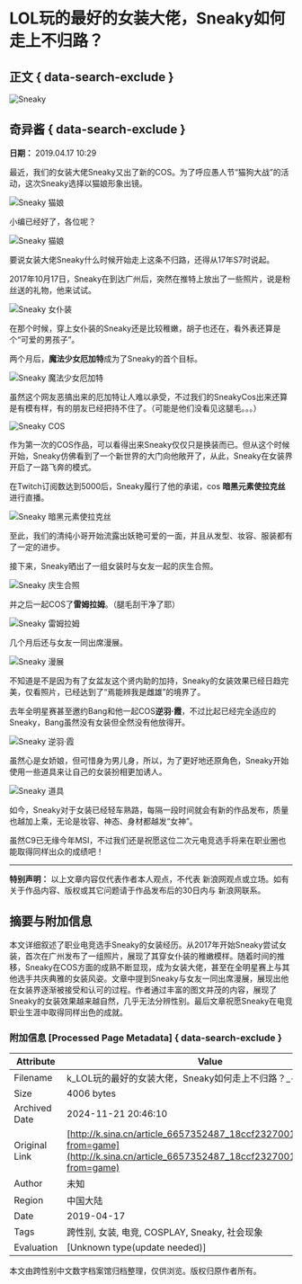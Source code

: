 # LOL玩的最好的女装大佬，Sneaky如何走上不归路？

## 正文 { data-search-exclude }


![Sneaky](https://n.sinaimg.cn/sinacn10200/360/w180h180/20191010/d66b-ifrwayx3152580.jpg)

## 奇异酱 { data-search-exclude }

**日期：** 2019.04.17 10:29

最近，我们的女装大佬Sneaky又出了新的COS。为了呼应愚人节“猫狗大战”的活动，这次Sneaky选择以猫娘形象出镜。

![Sneaky 猫娘](http://k.sinaimg.cn/n/front/500/w900h1200/20190417/JxEa-hvvuiym7508120.jpg/w700d1q75cms.jpg)

小编已经好了，各位呢？

![Sneaky 猫娘](http://k.sinaimg.cn/n/front/142/w480h462/20190417/aods-hvvuiym7508210.jpg/w700d1q75cms.jpg)

要说女装大佬Sneaky什么时候开始走上这条不归路，还得从17年S7时说起。

2017年10月17日，Sneaky在到达广州后，突然在推特上放出了一些照片，说是粉丝送的礼物，他来试试。

![Sneaky 女仆装](http://k.sinaimg.cn/n/front/500/w900h1200/20190417/N0em-hvvuiym7508313.jpg/w700d1q75cms.jpg)

在那个时候，穿上女仆装的Sneaky还是比较稚嫩，胡子也还在，看外表还算是个“可爱的男孩子”。

两个月后，**魔法少女厄加特**成为了Sneaky的首个目标。

![Sneaky 魔法少女厄加特](http://k.sinaimg.cn/n/front/346/w643h503/20190417/ziON-hvvuiym7508395.jpg/w700d1q75cms.jpg)

虽然这个网友恶搞出来的厄加特让人难以承受，不过我们的SneakyCos出来还算是有模有样，有的朋友已经把持不住了。（可能是他们没看见这腿毛。。。）

![Sneaky COS](http://k.sinaimg.cn/n/front/499/w899h1200/20190417/C4Q8-hvvuiym7508459.jpg/w700d1q75cms.jpg)

作为第一次的COS作品，可以看得出来Sneaky仅仅只是换装而已。但从这个时候开始，Sneaky仿佛看到了一个新世界的大门向他敞开了，从此，Sneaky在女装界开启了一路飞奔的模式。

在Twitch订阅数达到5000后，Sneaky履行了他的承诺，cos **暗黑元素使拉克丝**进行直播。

![Sneaky 暗黑元素使拉克丝](http://k.sinaimg.cn/n/front/500/w900h1200/20190417/b2UJ-hvvuiym7508558.jpg/w700d1q75cms.jpg)

至此，我们的清纯小哥开始流露出妖艳可爱的一面，并且从发型、妆容、服装都有了一定的进步。

接下来，Sneaky晒出了一组女装时与女友一起的庆生合照。

![Sneaky 庆生合照](http://k.sinaimg.cn/n/front/500/w900h1200/20190417/2cKc-hvvuiym7508636.jpg/w700d1q75cms.jpg)

并之后一起COS了**雷姆拉姆**。（腿毛刮干净了耶）

![Sneaky 雷姆拉姆](http://k.sinaimg.cn/n/front/500/w900h1200/20190417/sN-w-hvvuiym7508723.jpg/w700d1q75cms.jpg)

几个月后还与女友一同出席漫展。

![Sneaky 漫展](http://k.sinaimg.cn/n/front/500/w900h1200/20190417/LbDM-hvvuiym7508821.jpg/w700d1q75cms.jpg)

不知道是不是因为有了女盆友这个贤内助的加持，Sneaky的女装效果已经日趋完美，仅看照片，已经达到了“焉能辨我是雌雄”的境界了。

去年全明星赛甚至邀约Bang和他一起COS**逆羽·霞**，不过比起已经完全适应的Sneaky，Bang虽然没有女装但全然没有他放得开。

![Sneaky 逆羽·霞](http://k.sinaimg.cn/n/front/400/w1280h720/20190417/_iKo-hvvuiym7508899.jpg/w700d1q75cms.jpg)

虽然心是女娇娘，但可惜身为男儿身，所以，为了更好地还原角色，Sneaky开始使用一些道具来让自己的女装扮相更加诱人。

![Sneaky 道具](http://k.sinaimg.cn/n/front/613/w574h839/20190417/s_Dk-hvvuiym7508983.jpg/w700d1q75cms.jpg)

如今，Sneaky对于女装已经轻车熟路，每隔一段时间就会有新的作品发布，质量也越加上乘，无论是妆容、神态、身材都越发“女神”。

虽然C9已无缘今年MSI，不过我们还是祝愿这位二次元电竞选手将来在职业圈也能取得同样出众的成绩吧！

---

**特别声明：** 以上文章内容仅代表作者本人观点，不代表 新浪网观点或立场。如有关于作品内容、版权或其它问题请于作品发布后的30日内与 新浪网联系。

## 摘要与附加信息

<!-- tcd_abstract -->
本文详细叙述了职业电竞选手Sneaky的女装经历。从2017年开始Sneaky尝试女装，首次在广州发布了一组照片，展现了其穿女仆装的稚嫩模样。随着时间的推移，Sneaky在COS方面的成熟不断显现，成为女装大佬，甚至在全明星赛上与其他选手共庆典雅的女装风姿。文章中提到Sneaky与女友一同出席漫展，展现出他在女装界逐渐被接受和认可的过程。作者通过丰富的图文并茂的内容，展现了Sneaky的女装效果越来越自然，几乎无法分辨性别。最后文章祝愿Sneaky在电竞职业生涯中取得同样出色的成就。
<!-- tcd_abstract_end -->

### 附加信息 [Processed Page Metadata] { data-search-exclude }

| Attribute       | Value                                  |
|-----------------|----------------------------------------|
| Filename        | k_LOL玩的最好的女装大佬，Sneaky如何走上不归路？_-_新浪.md                             |
| Size            | 4006 bytes                           |
| Archived Date   | 2024-11-21 20:46:10                             |
| Original Link   | [http://k.sina.cn/article_6657352487_18ccf232700100x6pc.html?from=game](http://k.sina.cn/article_6657352487_18ccf232700100x6pc.html?from=game)                       |
| Author          | 未知                               |
| Region          | 中国大陆                               |
| Date            | 2019-04-17                                 |
| Tags            | 跨性别, 女装, 电竞, COSPLAY, Sneaky, 社会现象                                 |
| Evaluation            | [Unknown type(update needed)]                                 |
<!-- tcd_table_end -->

本文由跨性别中文数字档案馆归档整理，仅供浏览。版权归原作者所有。
